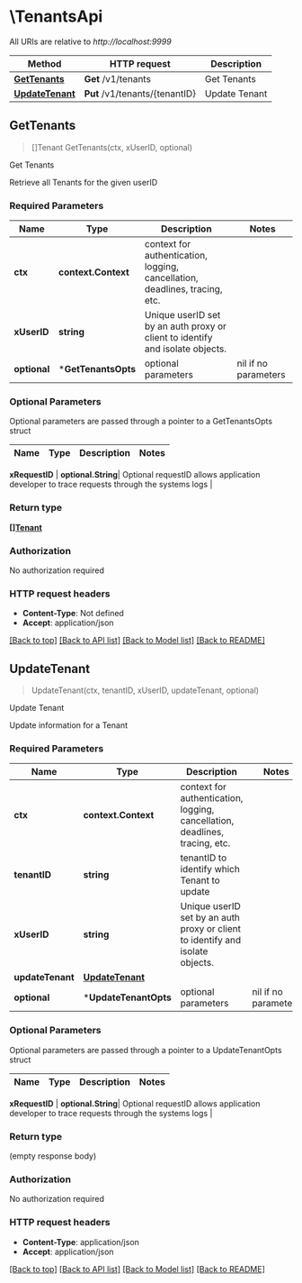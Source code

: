 # \TenantsApi

All URIs are relative to *http://localhost:9999*

Method | HTTP request | Description
------------- | ------------- | -------------
[**GetTenants**](TenantsApi.md#GetTenants) | **Get** /v1/tenants | Get Tenants
[**UpdateTenant**](TenantsApi.md#UpdateTenant) | **Put** /v1/tenants/{tenantID} | Update Tenant



## GetTenants

> []Tenant GetTenants(ctx, xUserID, optional)

Get Tenants

Retrieve all Tenants for the given userID

### Required Parameters


Name | Type | Description  | Notes
------------- | ------------- | ------------- | -------------
**ctx** | **context.Context** | context for authentication, logging, cancellation, deadlines, tracing, etc.
**xUserID** | **string**| Unique userID set by an auth proxy or client to identify and isolate objects. | 
 **optional** | ***GetTenantsOpts** | optional parameters | nil if no parameters

### Optional Parameters

Optional parameters are passed through a pointer to a GetTenantsOpts struct


Name | Type | Description  | Notes
------------- | ------------- | ------------- | -------------

 **xRequestID** | **optional.String**| Optional requestID allows application developer to trace requests through the systems logs | 

### Return type

[**[]Tenant**](Tenant.md)

### Authorization

No authorization required

### HTTP request headers

- **Content-Type**: Not defined
- **Accept**: application/json

[[Back to top]](#) [[Back to API list]](../README.md#documentation-for-api-endpoints)
[[Back to Model list]](../README.md#documentation-for-models)
[[Back to README]](../README.md)


## UpdateTenant

> UpdateTenant(ctx, tenantID, xUserID, updateTenant, optional)

Update Tenant

Update information for a Tenant

### Required Parameters


Name | Type | Description  | Notes
------------- | ------------- | ------------- | -------------
**ctx** | **context.Context** | context for authentication, logging, cancellation, deadlines, tracing, etc.
**tenantID** | **string**| tenantID to identify which Tenant to update | 
**xUserID** | **string**| Unique userID set by an auth proxy or client to identify and isolate objects. | 
**updateTenant** | [**UpdateTenant**](UpdateTenant.md)|  | 
 **optional** | ***UpdateTenantOpts** | optional parameters | nil if no parameters

### Optional Parameters

Optional parameters are passed through a pointer to a UpdateTenantOpts struct


Name | Type | Description  | Notes
------------- | ------------- | ------------- | -------------



 **xRequestID** | **optional.String**| Optional requestID allows application developer to trace requests through the systems logs | 

### Return type

 (empty response body)

### Authorization

No authorization required

### HTTP request headers

- **Content-Type**: application/json
- **Accept**: application/json

[[Back to top]](#) [[Back to API list]](../README.md#documentation-for-api-endpoints)
[[Back to Model list]](../README.md#documentation-for-models)
[[Back to README]](../README.md)

